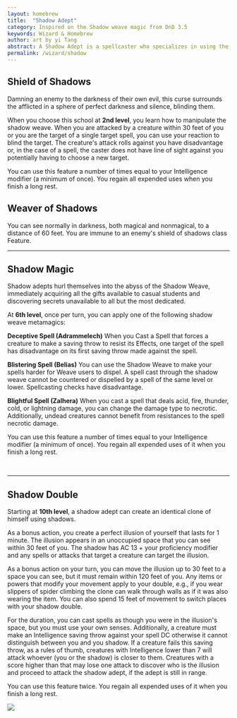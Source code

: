 ```yaml
---
layout: homebrew
title:  "Shadow Adept"
category: Inspired on the Shadow weave magic from DnD 3.5
keywords: Wizard & Homebrew
author: art by yi Tang
abstract: A Shadow Adept is a spellcaster who specializes in using the Shadow Weave. They fearlessly reach out to the Shadow Weave for power and knowledge.
permalink: /wizard/shadow
---
```




## Shield of Shadows

<i class="ra ra-hood ra-2x"></i> Damning an enemy to the darkness of their own evil, this curse surrounds the afflicted in a sphere of perfect darkness and silence, blinding them.

When you choose this school at **2nd level**, you learn how to manipulate the shadow weave. When you are attacked by a creature within 30 feet of you or you are the target of a single target spell, you can use your reaction to blind the target. The creature's attack rolls against you 
have disadvantage or, in the case of a spell, the caster does not have line of sight against you potentially having to choose a new target.

You can use this feature a number of times equal to your Intelligence modifier (a minimum of once). You regain all expended uses when you finish a long rest.


## Weaver of Shadows

<i class="ra ra-bleeding-eye"></i> You can see normally in darkness, both magical and nonmagical, to a distance of 60 feet. You are immune to an enemy's shield of shadows class Feature.


___


## Shadow Magic

Shadow adepts hurl themselves into the abyss of the Shadow Weave, immediately acquiring all the gifts available to casual students and discovering secrets unavailable to all but the most dedicated.

At **6th level**, once per turn, you can apply one of the following shadow weave metamagics:



<span class="glyphicon glyphicon-eye-close"></span> **Deceptive Spell (Adrammelech)** When you Cast a Spell that forces a creature to make a saving throw to resist its Effects, one target of the spell has disadvantage on its first saving throw made against the spell.

<span class="glyphicon glyphicon-remove"></span> **Blistering Spell (Belias)** You can use the Shadow Weave to make your spells harder for Weave users to dispel. A spell cast through the shadow weave cannot be countered or dispelled by a spell of the same level or lower. Spellcasting checks have disadvantage.

<i class="ra ra-skull"></i> **Blightful Spell (Zalhera)** When you cast a spell that deals acid, fire, thunder, cold, or lightning damage, you can change the damage type to necrotic. Additionally, undead creatures cannot benefit from resistances to the spell necrotic damage.


 


You can use this feature a number of times equal to your Intelligence modifier (a minimum of once). You regain all expended uses of it when you finish a long rest.



<br>

___


## Shadow Double

<i class="ra ra-double-team"></i> Starting at **10th level**,  a shadow adept can create an identical clone of himself using shadows.


As a bonus action, you create a perfect illusion of yourself that lasts for 1 minute. The illusion appears in an unoccupied space that you can see within 30 feet of you. The shadow has AC 13 + your proficiency modifier and any spells or attacks that target a creature can target the illusion. 

As a bonus action on your turn, you can move the illusion up to 30 feet to a space you can see, but it must remain within 120 feet of you.
Any items or powers that modify your movement apply to your double, e.g., if you wear slippers of spider climbing the clone can walk through walls as if it was also wearing the item. You can also spend 15 feet of movement to switch places with your shadow double.


For the duration, you can cast spells as though you were in the illusion's space, but you must use your own senses. 
Additionally, a creature must make an Intelligence saving throw against your spell DC otherwise it cannot distinguish between you and you shadow. If a creature fails this saving throw, as a rules of thumb, creatures with Intelligence lower than 7 will attack whoever (you or the shadow) is closer to them. Creatures with a score higher than that may lose one attack to discover who is the illusion and proceed to attack the shadow adept, if the adept is still in range. 


You can use this feature twice. You regain all expended uses of it when you finish a long rest.  

<img
  src='https://i.pinimg.com/564x/cb/c0/3d/cbc03dbacfc6e0917afc9b913dc92d5b.jpg'
  style='style=overflow: hidden; mix-blend-mode:multiply'/>